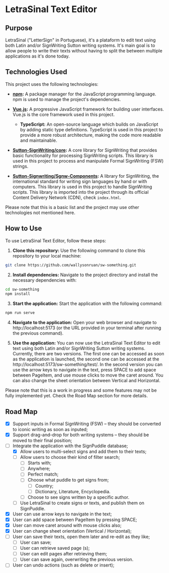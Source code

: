 # LetraSinal Text Editor

## Purpose

LetraSinal ("LetterSign" in Portuguese), it's a plataform to edit text using both Latin and/or SignWriting Sutton writing systems. It's main goal is to allow people to write their texts without having to split the between multiple applications as it's done today.

## Technologies Used

This project uses the following technologies:

- **[npm](https://www.npmjs.com/):** A package manager for the JavaScript programming language. npm is used to manage the project's dependencies.

- **[Vue.js](https://vuejs.org/):** A progressive JavaScript framework for building user interfaces. Vue.js is the core framework used in this project.

  - **TypeScript:** An open-source language which builds on JavaScript by adding static type definitions. TypeScript is used in this project to provide a more robust architecture, making the code more readable and maintainable.

- **[Sutton-SignWriting/core](https://github.com/sutton-signwriting/core):** A core library for SignWriting that provides basic functionality for processing SignWriting scripts. This library is used in this project to process and manipulate Formal SignWriting (FSW) strings.

- **[Sutton-Signwriting/Sgnw-Components](https://github.com/sutton-signwriting/sgnw-components):** A library for SignWriting, the international standard for writing sign languages by hand or with computers. This library is used in this project to handle SignWriting scripts. This library is imported into the project through its official Content Delivery Network (CDN), check `index.html`.

Please note that this is a basic list and the project may use other technologies not mentioned here.

## How to Use

To use LetraSinal Text Editor, follow these steps:

1. **Clone this repository:** Use the following command to clone this repository to your local machine:

```bash
git clone https://github.com/wallysonruan/sw-something.git
```

2. **Install dependencies:** Navigate to the project directory and install the necessary dependencies with:

```bash
cd sw-something
npm install
```

3. **Start the application:** Start the application with the following command:

```bash
npm run serve
```

4. **Navigate to the application:** Open your web browser and navigate to http://localhost:5173 (or the URL provided in your terminal after running the previous command).

5. **Use the application:** You can now use the LetraSinal Text Editor to edit text using both Latin and/or SignWriting Sutton writing systems. Currently, there are two versions. The first one can be accessed as soon as the application is launched, the second one can be accessed at the http://localhost:5173/sw-something/test/. In the second version you can use the arrow keys to navigate in the text, press SPACE to add space between PageItem, and use mouse clicks to move the caret around. You can also change the sheet orientation between Vertical and Horizontal.

Please note that this is a work in progress and some features may not be fully implemented yet. Check the Road Map section for more details.

## Road Map

- [X] Support inputs in Formal SignWriting (FSW) – they should be converted to iconic writing as soon as inputed;
- [X] Support drag-and-drop for both writing systems – they should be moved to their final position;
- [ ] Integrate the application with the SignPuddle database;
  - [X] Allow users to multi-select signs and add them to their texts;
  - [ ] Allow users to choose their kind of filter search;
    - [ ] Starts with;
    - [ ] Anywhere;
    - [ ] Perfect match;
    - [ ] Choose what puddle to get signs from;
      - [ ] Country;
      - [ ] Dictionary, Literature, Encyclopedia.
    - [ ] Choose to see signs written by a specific author.
  - [ ] Use LetraSinal to create signs or texts, and publish them on SignPuddle.
- [X] User can use arrow keys to navigate in the text;
- [X] User can add space between PageItem by pressing SPACE;
- [X] User can move caret around with mouse clicks also;
- [X] User can change sheet orientation (Vertical / Horizontal);
- [ ] User can save their texts, open them later and re-edit as they like;
  - [ ] User can save;
  - [ ] User can retrieve saved page (s);
  - [ ] User can edit pages after retrieving them;
  - [ ] User can save again, overwriting the previous version.
- [ ] User can undo actions (such as delete or insert);
